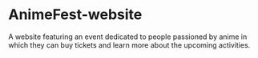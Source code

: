 # AnimeFest-website
A website featuring an event dedicated to people passioned by anime in which they can buy tickets and learn more about the upcoming activities.
